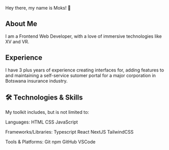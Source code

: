 <!--
**mokssebina/mokssebina** is a ✨ _special_ ✨ repository because its `README.md` (this file) appears on your GitHub profile. -->

Hey there, my name is Moks! 👋

## About Me
I am a Frontend Web Developer, with a love of immersive technologies like XV and VR.


## Experience
I have 3 plus years of experience creating interfaces for, adding features to and maintaining a self-service sutomer portal for a major corporation in Botswana insurance industry.



## 🛠️ Technologies & Skills

My toolkit includes, but is not limited to:

Languages:
HTML  CSS  JavaScript 

Frameworks/Libraries:
Typescript  React NextJS  TailwindCSS 

Tools & Platforms:
Git  npm  GitHub  VSCode 


